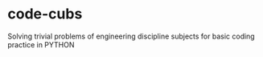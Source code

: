 # code-cubs
Solving trivial problems of engineering discipline subjects for basic coding practice in PYTHON
